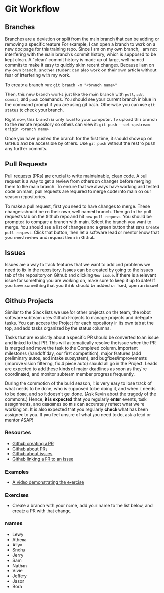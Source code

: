 # Git Workflow

## Branches

Branches are a deviation or split from the main branch that can be adding or removing a specific feature
For example, I can open a branch to work on a new doc page for this training repo.
Since I am on my own branch, I am not interfering with the main branch's commit history, which is supposed to be kept clean.
A "clean" commit history is made up of large, well named commits to make it easy to quickly skim recent changes.
Because I am on my own branch, another student can also work on their own article without fear of interfering with my work.

To create a branch run:
`git branch -m "<branch name>"`

Then, this new branch works just like the main branch with `pull`, `add`, `commit`, and `push` commands.
You should see your current branch in blue in the command prompt if you are using git bash.
Otherwise you can use `git status` to check your branch.

Right now, this branch is only local to your computer.
To upload this branch to the remote repository so others can view it:
`git push --set-upstream origin <branch name>`

Once you have pushed the branch for the first time, it should show up on GitHub and be accessible by others.
Use `git push` without the rest to push any further commits.

## Pull Requests

Pull requests (PRs) are crucial to write maintainable, clean code.
A pull request is a way to get a review from others on changes before merging them to the main branch.
To ensure that we always have working and tested code on main, pull requests are required to merge code into main on our season repositories.

To make a pull request, first you need to have changes to merge.
These changes should be on their own, well named branch.
Then go to the pull requests tab on the Github repo and hit `new pull request`.
You should be prompted to compare a branch with main.
Select the branch you want to merge.
You should see a list of changes and a green button that says `Create pull request`.
Click that button, then let a software lead or mentor know that you need review and request them in Github.

## Issues

Issues are a way to track features that we want to add and problems we need to fix in the repository.
Issues can be created by going to the issues tab of the repository on Github and clicking `New issue`.
If there is a relevant issue for something you are working on, make sure to keep it up to date!
If you have something that you think should be added or fixed, open an issue!

## Github Projects
Similar to the Slack lists we use for other projects on the team, the robot software subteam uses Github Projects to manage projects and delegate tasks.
You can access the Project for each repository in its own tab at the top, and add tasks organized by the status columns.

Tasks that are explicitly about a specific PR should be converted to an issue and linked to that PR.
This will automatically resolve the issue when the PR is merged and move the task to the Completed column.
Important milestones (handoff day, our first competition), major features (add preliminary autos, add intake subsystem), and bugfixes/improvements (improve vision filtering, fix 4 piece auto) should all go in the Project.
Leads are expected to add these kinds of major deadlines as soon as they're coordinated, and monitor subteam member progress frequently.

During the commotion of the build season, it is very easy to lose track of what needs to be done, who is supposed to be doing it, and when it needs to be done, and so it doesn't get done. (Ask Kevin about the tragedy of the commons.)
Hence, **it is expected** that you regularly **enter** events, task assignments, and deadlines so this can accurately reflect what we're working on. 
It is also expected that you regularly **check** what has been assigned to you.
If you feel unsure of what you need to do, ask a lead or mentor ASAP!

### Resources

- [Github creating a PR](https://docs.github.com/en/pull-requests/collaborating-with-pull-requests/proposing-changes-to-your-work-with-pull-requests/creating-a-pull-request)
- [Github about PRs](https://docs.github.com/en/pull-requests/collaborating-with-pull-requests/proposing-changes-to-your-work-with-pull-requests/about-pull-requests?platform=windows)
- [Github about issues](https://docs.github.com/en/issues/tracking-your-work-with-issues/about-issues)
- [Github linking a PR to an issue](https://docs.github.com/en/issues/tracking-your-work-with-issues/linking-a-pull-request-to-an-issue)

### Examples

- [A video demonstrating the exercise](../../Assets/PRDemoVideo.mkv)

### Exercises

- Create a branch with your name, add your name to the list below, and create a PR with that change.

### Names

- Lewy
- Athena
- Aliya
- Sneha
- Jerry
- Sam
- Nathan
- Vivie
- Jeffery
- Jason
- Bora
